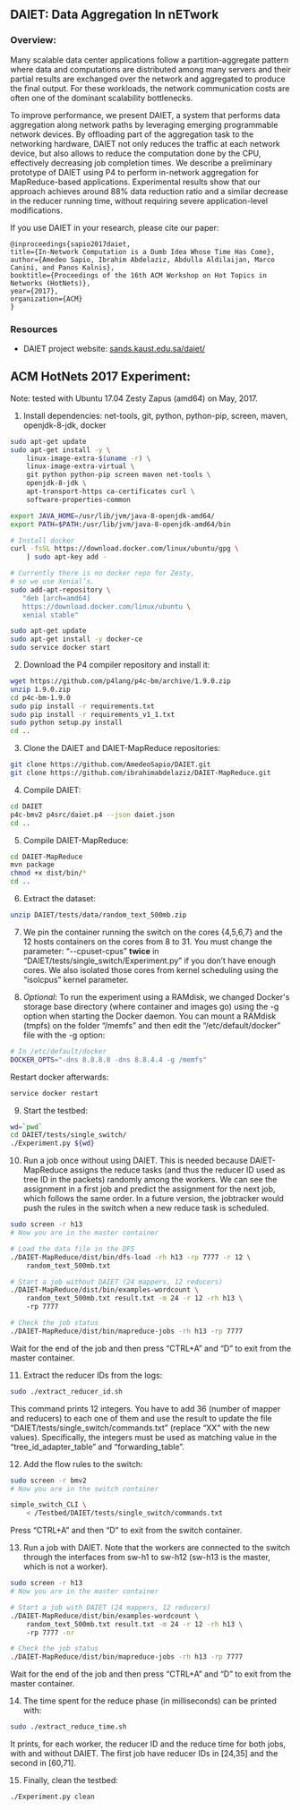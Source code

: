 ## DAIET: Data Aggregation In nETwork
### Overview:
Many scalable data center applications follow a partition-aggregate pattern where data and computations are distributed among many servers and their partial results are exchanged over the network and aggregated to produce the final output. For these workloads, the network communication costs are often one of the dominant scalability bottlenecks.

To improve performance, we present DAIET, a system that performs data aggregation along network paths by leveraging emerging programmable network devices. By offloading part of the aggregation task to the networking hardware, DAIET not only reduces the traffic at each network device, but also allows to reduce the computation done by the CPU, effectively decreasing job completion times.
We describe a preliminary prototype of DAIET using P4 to perform in-network aggregation for MapReduce-based applications.
Experimental results show that our approach achieves around 88\% data reduction ratio and a similar decrease in the reducer running time, without requiring severe application-level modifications.

If you use DAIET in your research, please cite our paper:
 ```
@inproceedings{sapio2017daiet,
 title={In-Network Computation is a Dumb Idea Whose Time Has Come},
 author={Amedeo Sapio, Ibrahim Abdelaziz, Abdulla Aldilaijan, Marco Canini, and Panos Kalnis},
 booktitle={Proceedings of the 16th ACM Workshop on Hot Topics in Networks (HotNets)},
 year={2017},
 organization={ACM}
}
 ```
### Resources
* DAIET project website: [sands.kaust.edu.sa/daiet/](http://sands.kaust.edu.sa/daiet/)

## ACM HotNets 2017 Experiment:
Note: tested with Ubuntu 17.04 Zesty Zapus (amd64) on May, 2017. 

1. Install dependencies: 
net-tools, git, python, python-pip, screen, maven, openjdk-8-jdk, docker
```bash
sudo apt-get update
sudo apt-get install -y \
    linux-image-extra-$(uname -r) \
    linux-image-extra-virtual \
    git python python-pip screen maven net-tools \
    openjdk-8-jdk \
    apt-transport-https ca-certificates curl \
    software-properties-common

export JAVA_HOME=/usr/lib/jvm/java-8-openjdk-amd64/
export PATH=$PATH:/usr/lib/jvm/java-8-openjdk-amd64/bin

# Install docker
curl -fsSL https://download.docker.com/linux/ubuntu/gpg \
    | sudo apt-key add -

# Currently there is no docker repo for Zesty, 
# so we use Xenial’s.
sudo add-apt-repository \
   "deb [arch=amd64]
   https://download.docker.com/linux/ubuntu \
   xenial stable"

sudo apt-get update
sudo apt-get install -y docker-ce
sudo service docker start
```
2. Download the P4 compiler repository and install it:
```bash
wget https://github.com/p4lang/p4c-bm/archive/1.9.0.zip
unzip 1.9.0.zip
cd p4c-bm-1.9.0
sudo pip install -r requirements.txt
sudo pip install -r requirements_v1_1.txt
sudo python setup.py install
cd ..
```
3. Clone the DAIET and DAIET-MapReduce repositories:
```bash
git clone https://github.com/AmedeoSapio/DAIET.git
git clone https://github.com/ibrahimabdelaziz/DAIET-MapReduce.git
```
4. Compile DAIET:
```bash
cd DAIET
p4c-bmv2 p4src/daiet.p4 --json daiet.json
cd ..
```
5. Compile DAIET-MapReduce:
```bash
cd DAIET-MapReduce 
mvn package
chmod +x dist/bin/*
cd ..
```
6. Extract the dataset:
```bash
unzip DAIET/tests/data/random_text_500mb.zip
```
7. We pin the container running the switch on the cores {4,5,6,7} and the 12 hosts containers on the cores from 8 to 31. You must change the parameter: “--cpuset-cpus”  **twice** in “DAIET/tests/single\_switch/Experiment.py” if you don’t have enough cores. 
We also isolated those cores from kernel scheduling using the “isolcpus” kernel parameter.

8. *Optional*: To run the experiment using a RAMdisk, we changed Docker's storage base directory (where container and images go) using the -g option when starting the Docker daemon. 
You can mount a RAMdisk (tmpfs) on the folder “/memfs” and then edit the “/etc/default/docker” file with the -g option: 
```bash
# In /etc/default/docker
DOCKER_OPTS="-dns 8.8.8.8 -dns 8.8.4.4 -g /memfs"
```
Restart docker afterwards:
```bash
service docker restart
```

9. Start the testbed:
```bash
wd=`pwd`
cd DAIET/tests/single_switch/
./Experiment.py ${wd}
```

10. Run a job once without using DAIET. This is needed because DAIET-MapReduce assigns the reduce tasks (and thus the reducer ID used as tree ID in the packets) randomly among the workers. We can see the assignment in a first job and predict the assignment for the next job, which follows the same order. In a future version, the jobtracker would push the rules in the switch when a new reduce task is scheduled.
```bash
sudo screen -r h13
# Now you are in the master container

# Load the data file in the DFS
./DAIET-MapReduce/dist/bin/dfs-load -rh h13 -rp 7777 -r 12 \
    random_text_500mb.txt

# Start a job without DAIET (24 mappers, 12 reducers)
./DAIET-MapReduce/dist/bin/examples-wordcount \
    random_text_500mb.txt result.txt -m 24 -r 12 -rh h13 \
    -rp 7777

# Check the job status
./DAIET-MapReduce/dist/bin/mapreduce-jobs -rh h13 -rp 7777
```
Wait for the end of the job and then press “CTRL+A” and “D” to exit from the master container.

11. Extract the reducer IDs from the logs:
```bash
sudo ./extract_reducer_id.sh
```
This command prints 12 integers. You have to add 36 (number of mapper and reducers) to each one of them and use the result to update the file “DAIET/tests/single\_switch/commands.txt” (replace “XX“ with the new values).
Specifically, the integers must be used as matching value in the “tree\_id\_adapter\_table” and “forwarding\_table”. 

12. Add the flow rules to the switch:
```bash
sudo screen -r bmv2
# Now you are in the switch container

simple_switch_CLI \
    < /Testbed/DAIET/tests/single_switch/commands.txt
```
Press “CTRL+A” and then “D” to exit from the switch container.

13. Run a job with DAIET.
Note that the workers are connected to the switch through the interfaces from sw-h1 to sw-h12 (sw-h13 is the master, which is not a worker).
```bash
sudo screen -r h13
# Now you are in the master container

# Start a job with DAIET (24 mappers, 12 reducers)
./DAIET-MapReduce/dist/bin/examples-wordcount \
    random_text_500mb.txt result.txt -m 24 -r 12 -rh h13 \
    -rp 7777 -nr

# Check the job status
./DAIET-MapReduce/dist/bin/mapreduce-jobs -rh h13 -rp 7777
```
Wait for the end of the job and then press “CTRL+A” and “D” to exit from the master container.

14. The time spent for the reduce phase (in milliseconds) can be printed with:
```bash
sudo ./extract_reduce_time.sh
```
It prints, for each worker, the reducer ID and the reduce time for both jobs, with and without DAIET. The first job have reducer IDs in [24,35] and the second in [60,71].

15. Finally, clean the testbed:
```bash
./Experiment.py clean
```
